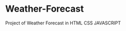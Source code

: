 # Weather-Forecast

Project of Weather Forecast in HTML
                               CSS
                               JAVASCRIPT
